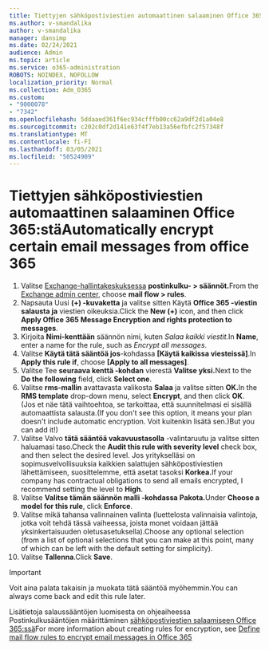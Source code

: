 ```yaml
---
title: Tiettyjen sähköpostiviestien automaattinen salaaminen Office 365:stä
ms.author: v-smandalika
author: v-smandalika
manager: dansimp
ms.date: 02/24/2021
audience: Admin
ms.topic: article
ms.service: o365-administration
ROBOTS: NOINDEX, NOFOLLOW
localization_priority: Normal
ms.collection: Adm_O365
ms.custom:
- "9000078"
- "7342"
ms.openlocfilehash: 5ddaaed361f6ec934cfffb00cc62a9df2d1a04e8
ms.sourcegitcommit: c202c0df2d141e63f4f7eb13a56efbfc2f57348f
ms.translationtype: MT
ms.contentlocale: fi-FI
ms.lasthandoff: 03/05/2021
ms.locfileid: "50524909"
---
```

# <a name="automatically-encrypt-certain-email-messages-from-office-365"></a><span data-ttu-id="ce1d5-102">Tiettyjen sähköpostiviestien automaattinen salaaminen Office 365:stä</span><span class="sxs-lookup"><span data-stu-id="ce1d5-102">Automatically encrypt certain email messages from office 365</span></span>

1. <span data-ttu-id="ce1d5-103">Valitse [Exchange-hallintakeskuksessa](https://outlook.office365.com/ecp/) **postinkulku- > säännöt.**</span><span class="sxs-lookup"><span data-stu-id="ce1d5-103">From the [Exchange admin center](https://outlook.office365.com/ecp/), choose **mail flow > rules**.</span></span> 
2. <span data-ttu-id="ce1d5-104">Napsauta Uusi **(+) -kuvaketta** ja valitse sitten Käytä **Office 365 -viestin salausta ja** viestien oikeuksia.</span><span class="sxs-lookup"><span data-stu-id="ce1d5-104">Click the **New (+)** icon, and then click **Apply Office 365 Message Encryption and rights protection to messages**.</span></span>
3. <span data-ttu-id="ce1d5-105">Kirjoita **Nimi-kenttään** säännön nimi, kuten *Salaa kaikki viestit.*</span><span class="sxs-lookup"><span data-stu-id="ce1d5-105">In **Name**, enter a name for the rule, such as *Encrypt all messages*.</span></span>
4. <span data-ttu-id="ce1d5-106">Valitse **Käytä tätä sääntöä jos**-kohdassa **[Käytä kaikissa viesteissä]**.</span><span class="sxs-lookup"><span data-stu-id="ce1d5-106">In **Apply this rule if**, choose **[Apply to all messages]**.</span></span> 
5. <span data-ttu-id="ce1d5-107">Valitse Tee **seuraava kenttä -kohdan** vierestä **Valitse yksi.**</span><span class="sxs-lookup"><span data-stu-id="ce1d5-107">Next to the **Do the following** field, click **Select one**.</span></span> 
6. <span data-ttu-id="ce1d5-108">Valitse **rms-mallin** avattavasta valikosta **Salaa** ja valitse sitten **OK.**</span><span class="sxs-lookup"><span data-stu-id="ce1d5-108">In the **RMS template** drop-down menu, select **Encrypt**, and then click **OK**.</span></span> <span data-ttu-id="ce1d5-109">(Jos et näe tätä vaihtoehtoa, se tarkoittaa, että suunnitelmasi ei sisällä automaattista salausta.</span><span class="sxs-lookup"><span data-stu-id="ce1d5-109">(If you don't see this option, it means your plan doesn't include automatic encryption.</span></span> <span data-ttu-id="ce1d5-110">Voit kuitenkin lisätä sen.)</span><span class="sxs-lookup"><span data-stu-id="ce1d5-110">But you can add it!)</span></span>
7. <span data-ttu-id="ce1d5-111">Valitse Valvo **tätä sääntöä vakavuustasolla** -valintaruutu ja valitse sitten haluamasi taso.</span><span class="sxs-lookup"><span data-stu-id="ce1d5-111">Check the **Audit this rule with severity level** check box, and then select the desired level.</span></span> <span data-ttu-id="ce1d5-112">Jos yritykselläsi on sopimusvelvollisuuksia kaikkien salattujen sähköpostiviestien lähettämiseen, suosittelemme, että asetat tasoksi **Korkea.**</span><span class="sxs-lookup"><span data-stu-id="ce1d5-112">If your company has contractual obligations to send all emails encrypted, I recommend setting the level to **High**.</span></span>
8. <span data-ttu-id="ce1d5-113">Valitse **Valitse tämän säännön malli -kohdassa** **Pakota.**</span><span class="sxs-lookup"><span data-stu-id="ce1d5-113">Under **Choose a model for this rule**, click **Enforce**.</span></span> 
9. <span data-ttu-id="ce1d5-114">Valitse mikä tahansa valinnainen valinta (luettelosta valinnaisia valintoja, jotka voit tehdä tässä vaiheessa, joista monet voidaan jättää yksinkertaisuuden oletusasetuksella).</span><span class="sxs-lookup"><span data-stu-id="ce1d5-114">Choose any optional selection (from a list of optional selections that you can make at this point, many of which can be left with the default setting for simplicity).</span></span>
10. <span data-ttu-id="ce1d5-115">Valitse **Tallenna**.</span><span class="sxs-lookup"><span data-stu-id="ce1d5-115">Click **Save**.</span></span>

> [!IMPORTANT]
> <span data-ttu-id="ce1d5-116">Voit aina palata takaisin ja muokata tätä sääntöä myöhemmin.</span><span class="sxs-lookup"><span data-stu-id="ce1d5-116">You can always come back and edit this rule later.</span></span>

<span data-ttu-id="ce1d5-117">Lisätietoja salaussääntöjen luomisesta on ohjeaiheessa Postinkulkusääntöjen määrittäminen [sähköpostiviestien salaamiseen Office 365:ssä](https://docs.microsoft.com/microsoft-365/compliance/define-mail-flow-rules-to-encrypt-email)</span><span class="sxs-lookup"><span data-stu-id="ce1d5-117">For more information about creating rules for encryption, see [Define mail flow rules to encrypt email messages in Office 365](https://docs.microsoft.com/microsoft-365/compliance/define-mail-flow-rules-to-encrypt-email)</span></span>

